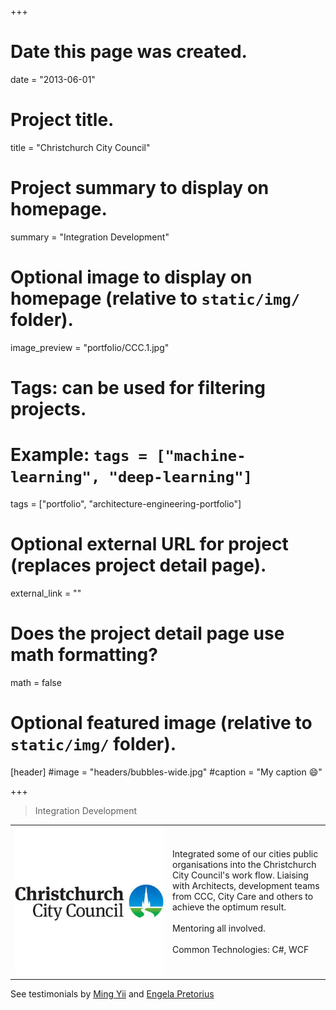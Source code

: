 +++
# Date this page was created.
date = "2013-06-01"

# Project title.
title = "Christchurch City Council"

# Project summary to display on homepage.
summary = "Integration Development"

# Optional image to display on homepage (relative to `static/img/` folder).
image_preview = "portfolio/CCC.1.jpg"

# Tags: can be used for filtering projects.
# Example: `tags = ["machine-learning", "deep-learning"]`
tags = ["portfolio", "architecture-engineering-portfolio"]

# Optional external URL for project (replaces project detail page).
external_link = ""

# Does the project detail page use math formatting?
math = false

# Optional featured image (relative to `static/img/` folder).
[header]
#image = "headers/bubbles-wide.jpg"
#caption = "My caption :smile:"

+++

> Integration Development

<table>
   <tr>
      <td style="text-align: left; width: 50%"><img src="/img/portfolio/CCC.1.jpg"></td>
      <td style="text-align: left">
         Integrated some of our cities public organisations into the Christchurch City Council's work flow. Liaising with Architects, development teams from CCC, City Care and others to achieve the optimum result.<br><br>
         Mentoring all involved.<br><br>
         Common Technologies: C#, WCF        
      </td>
   </tr>
</table>

See testimonials by <a href="../testimonial-ming-yii">Ming Yii</a> and <a href="../testimonial-engela-pretorius">Engela Pretorius</a>





